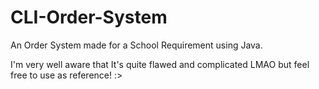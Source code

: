 # CLI-Order-System
An Order System made for a School Requirement using Java.

I'm very well aware that It's quite flawed and complicated LMAO  but feel free to use as reference! :>
